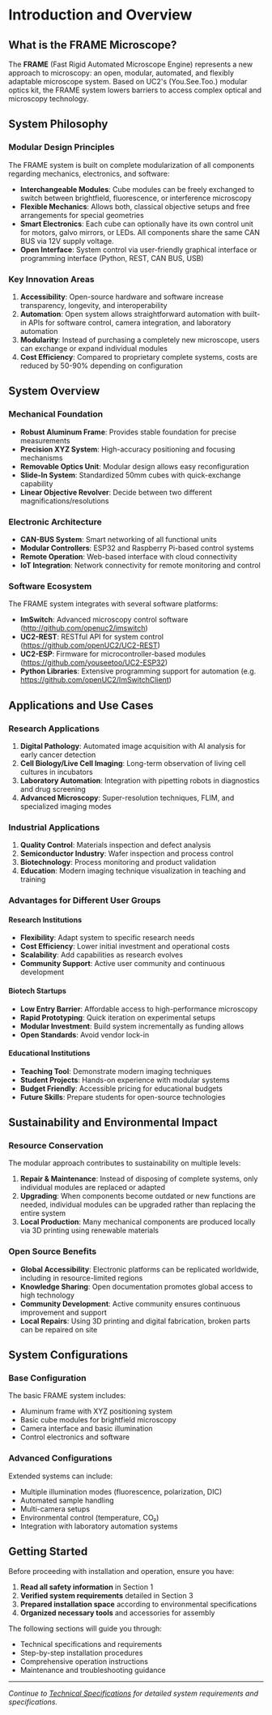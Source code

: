 # Introduction and Overview

## What is the FRAME Microscope?

The **FRAME** (Fast Rigid Automated Microscope Engine) represents a new approach to microscopy: an open, modular, automated, and flexibly adaptable microscope system. Based on UC2's (You.See.Too.) modular optics kit, the FRAME system lowers barriers to access complex optical and microscopy technology.

## System Philosophy

### Modular Design Principles

The FRAME system is built on complete modularization of all components regarding mechanics, electronics, and software:

- **Interchangeable Modules**: Cube modules can be freely exchanged to switch between brightfield, fluorescence, or interference microscopy
- **Flexible Mechanics**: Allows both, classical objective setups and free arrangements for special geometries
- **Smart Electronics**: Each cube can optionally have its own control unit for motors, galvo mirrors, or LEDs. All components share the same CAN BUS via 12V supply voltage.
- **Open Interface**: System control via user-friendly graphical interface or programming interface (Python, REST, CAN BUS, USB)


### Key Innovation Areas

1. **Accessibility**: Open-source hardware and software increase transparency, longevity, and interoperability
2. **Automation**: Open system allows straightforward automation with built-in APIs for software control, camera integration, and laboratory automation
3. **Modularity**: Instead of purchasing a completely new microscope, users can exchange or expand individual modules
4. **Cost Efficiency**: Compared to proprietary complete systems, costs are reduced by 50-90% depending on configuration

## System Overview

### Mechanical Foundation

- **Robust Aluminum Frame**: Provides stable foundation for precise measurements
- **Precision XYZ System**: High-accuracy positioning and focusing mechanisms
- **Removable Optics Unit**: Modular design allows easy reconfiguration
- **Slide-In System**: Standardized 50mm cubes with quick-exchange capability
- **Linear Objective Revolver**: Decide between two different magnifications/resolutions

### Electronic Architecture

- **CAN-BUS System**: Smart networking of all functional units
- **Modular Controllers**: ESP32 and Raspberry Pi-based control systems
- **Remote Operation**: Web-based interface with cloud connectivity
- **IoT Integration**: Network connectivity for remote monitoring and control

### Software Ecosystem

The FRAME system integrates with several software platforms:

- **ImSwitch**: Advanced microscopy control software (http://github.com/openuc2/imswitch)
- **UC2-REST**: RESTful API for system control (https://github.com/openUC2/UC2-REST)
- **UC2-ESP**: Firmware for microcontroller-based modules (https://github.com/youseetoo/UC2-ESP32)
- **Python Libraries**: Extensive programming support for automation (e.g. https://github.com/openUC2/ImSwitchClient)

## Applications and Use Cases

### Research Applications

1. **Digital Pathology**: Automated image acquisition with AI analysis for early cancer detection
2. **Cell Biology/Live Cell Imaging**: Long-term observation of living cell cultures in incubators
3. **Laboratory Automation**: Integration with pipetting robots in diagnostics and drug screening
4. **Advanced Microscopy**: Super-resolution techniques, FLIM, and specialized imaging modes

### Industrial Applications

1. **Quality Control**: Materials inspection and defect analysis
2. **Semiconductor Industry**: Wafer inspection and process control
3. **Biotechnology**: Process monitoring and product validation
4. **Education**: Modern imaging technique visualization in teaching and training

### Advantages for Different User Groups

#### Research Institutions
- **Flexibility**: Adapt system to specific research needs
- **Cost Efficiency**: Lower initial investment and operational costs
- **Scalability**: Add capabilities as research evolves
- **Community Support**: Active user community and continuous development

#### Biotech Startups
- **Low Entry Barrier**: Affordable access to high-performance microscopy
- **Rapid Prototyping**: Quick iteration on experimental setups
- **Modular Investment**: Build system incrementally as funding allows
- **Open Standards**: Avoid vendor lock-in

#### Educational Institutions
- **Teaching Tool**: Demonstrate modern imaging techniques
- **Student Projects**: Hands-on experience with modular systems
- **Budget Friendly**: Accessible pricing for educational budgets
- **Future Skills**: Prepare students for open-source technologies

## Sustainability and Environmental Impact

### Resource Conservation

The modular approach contributes to sustainability on multiple levels:

1. **Repair & Maintenance**: Instead of disposing of complete systems, only individual modules are replaced or adapted
2. **Upgrading**: When components become outdated or new functions are needed, individual modules can be upgraded rather than replacing the entire system
3. **Local Production**: Many mechanical components are produced locally via 3D printing using renewable materials

### Open Source Benefits

- **Global Accessibility**: Electronic platforms can be replicated worldwide, including in resource-limited regions
- **Knowledge Sharing**: Open documentation promotes global access to high technology
- **Community Development**: Active community ensures continuous improvement and support
- **Local Repairs**: Using 3D printing and digital fabrication, broken parts can be repaired on site

## System Configurations

### Base Configuration

The basic FRAME system includes:
- Aluminum frame with XYZ positioning system
- Basic cube modules for brightfield microscopy
- Camera interface and basic illumination
- Control electronics and software

### Advanced Configurations

Extended systems can include:
- Multiple illumination modes (fluorescence, polarization, DIC)
- Automated sample handling
- Multi-camera setups
- Environmental control (temperature, CO₂)
- Integration with laboratory automation systems

## Getting Started

Before proceeding with installation and operation, ensure you have:

1. **Read all safety information** in Section 1
2. **Verified system requirements** detailed in Section 3
3. **Prepared installation space** according to environmental specifications
4. **Organized necessary tools** and accessories for assembly

The following sections will guide you through:
- Technical specifications and requirements
- Step-by-step installation procedures
- Comprehensive operation instructions
- Maintenance and troubleshooting guidance

---

*Continue to [Technical Specifications](./03_Technical_Specifications.md) for detailed system requirements and specifications.*
